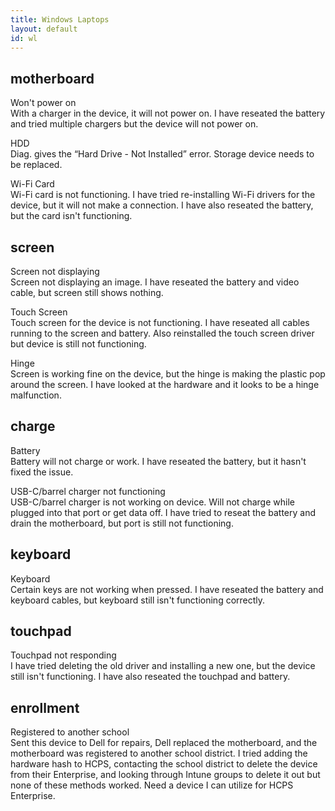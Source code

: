 ```yaml
---
title: Windows Laptops
layout: default
id: wl
---
```


## motherboard

Won't power on  
With a charger in the device, it will not power on. I have reseated the battery and tried multiple chargers but the device will not power on.

HDD  
Diag. gives the “Hard Drive - Not Installed” error. Storage device needs to be replaced.

Wi-Fi Card  
Wi-Fi card is not functioning. I have tried re-installing Wi-Fi drivers for the device, but it will not make a connection. I have also reseated the battery, but the card isn't functioning.

## screen

Screen not displaying  
Screen not displaying an image. I have reseated the battery and video cable, but screen still shows nothing.

Touch Screen  
Touch screen for the device is not functioning. I have reseated all cables running to the screen and battery. Also reinstalled the touch screen driver but device is still not functioning.

Hinge  
Screen is working fine on the device, but the hinge is making the plastic pop around the screen. I have looked at the hardware and it looks to be a hinge malfunction.

## charge

Battery  
Battery will not charge or work. I have reseated the battery, but it hasn't fixed the issue.

USB-C/barrel charger not functioning  
USB-C/barrel charger is not working on device. Will not charge while plugged into that port or get data off. I have tried to reseat the battery and drain the motherboard, but port is still not functioning.

## keyboard

Keyboard  
Certain keys are not working when pressed. I have reseated the battery and keyboard cables, but keyboard still isn't functioning correctly.

## touchpad

Touchpad not responding  
I have tried deleting the old driver and installing a new one, but the device still isn't functioning. I have also reseated the touchpad and battery.

## enrollment

Registered to another school  
Sent this device to Dell for repairs, Dell replaced the motherboard, and the motherboard was registered to another school district. I tried adding the hardware hash to HCPS, contacting the school district to delete the device from their Enterprise, and looking through Intune groups to delete it out but none of these methods worked. Need a device I can utilize for HCPS Enterprise.  
